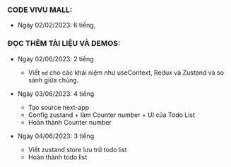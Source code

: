 ### CODE VIVU MALL: 
  - Ngày 02/02/2023: 6 tiếng,

### ĐỌC THÊM TÀI LIỆU VÀ DEMOS:
  - Ngày 02/06/2023: 2 tiếng 
    + Viết `md` cho các khái niệm như useContext, Redux và Zustand và so sánh giữa chúng.

  - Ngày 03/06/2023: 4 tiếng
    + Tạo source next-app 
    + Config zustand + làm Counter number + UI của Todo List
    + Hoàn thành Counter number

  - Ngày 04/06/2023: 3 tiếng
    + Viết zustand store lưu trữ todo list
    + Hoàn thành todo list
